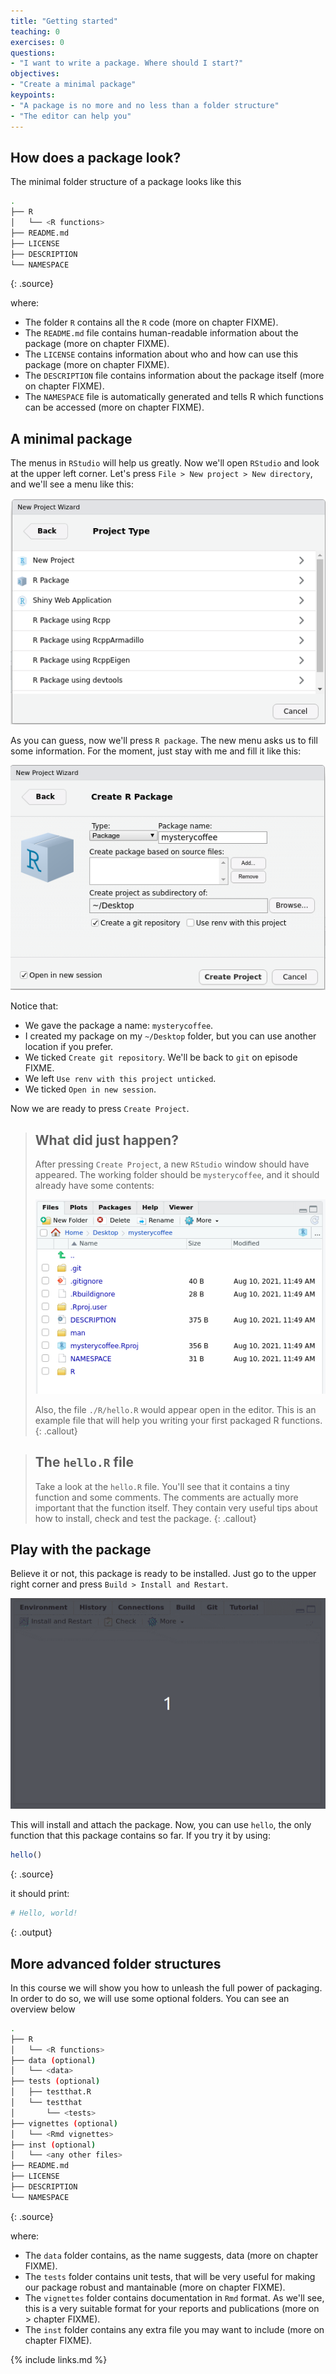 ```yaml
---
title: "Getting started"
teaching: 0
exercises: 0
questions:
- "I want to write a package. Where should I start?"
objectives:
- "Create a minimal package"
keypoints:
- "A package is no more and no less than a folder structure"
- "The editor can help you"
---
```


## How does a package look?

The minimal folder structure of a package looks like this

~~~sh
.
├── R
│   └── <R functions>
├── README.md
├── LICENSE
├── DESCRIPTION
└── NAMESPACE
~~~
{: .source}

where:

- The folder `R` contains all the `R` code (more on chapter FIXME).
- The `README.md` file contains human-readable information about the package (more on chapter FIXME).
- The `LICENSE` contains information about who and how can use this package (more on chapter FIXME).
- The `DESCRIPTION` file contains information about the package itself (more on chapter FIXME).
- The `NAMESPACE` file is automatically generated and tells R which functions can be accessed (more on chapter FIXME).

## A minimal package

The menus in `RStudio` will help us greatly.
Now we'll open `RStudio` and look at the upper left corner.
Let's press `File > New project > New directory`, and we'll see a menu like this:

![New project menu](../fig/new-project.png)

As you can guess, now we'll press `R package`.
The new menu asks us to fill some information.
For the moment, just stay with me and fill it like this:

![New project menu](../fig/create-package.png)

Notice that:

- We gave the package a name: `mysterycoffee`.
- I created my package on my `~/Desktop` folder, but you can use another location if you prefer.
- We ticked `Create git repository`. We'll be back to `git` on episode FIXME.
- We left `Use renv with this project unticked`.
- We ticked `Open in new session`.

Now we are ready to press `Create Project`.

> ## What did just happen?
> After pressing `Create Project`, a new `RStudio` window should have appeared.
> The working folder should be `mysterycoffee`, and it should already have some contents:
> 
> ![New project menu](../fig/contents.png)
>
> Also, the file `./R/hello.R` would appear open in the editor.
> This is an example file that will help you writing your first packaged R functions.
{: .callout}

> ## The `hello.R` file
> Take a look at the `hello.R` file.
> You'll see that it contains a tiny function and some comments.
> The comments are actually more important that the function itself.
> They contain very useful tips about how to install, check and test the package.
{: .callout}

## Play with the package

Believe it or not, this package is ready to be installed.
Just go to the upper right corner and press `Build > Install and Restart`.

![Install and restart](../fig/install-and-restart.gif)

This will install and attach the package.
Now, you can use `hello`, the only function that this package contains so far.
If you try it by using:

~~~r
hello()
~~~
{: .source}

it should print:

~~~r
# Hello, world!
~~~
{: .output}


## More advanced folder structures
In this course we will show you how to unleash the full power of packaging.
In order to do so, we will use some optional folders.
You can see an overview below

~~~sh
.
├── R
│   └── <R functions>
├── data (optional)
│   └── <data>
├── tests (optional)
│   ├── testthat.R
│   └── testthat
│       └── <tests>
├── vignettes (optional)
│   └── <Rmd vignettes>
├── inst (optional)
│   └── <any other files>
├── README.md
├── LICENSE
├── DESCRIPTION
└── NAMESPACE
~~~
{: .source}

where:

- The `data` folder contains, as the name suggests, data (more on chapter FIXME).
- The `tests` folder contains unit tests, that will be very useful for making our package robust and mantainable (more on chapter FIXME).
- The `vignettes` folder contains documentation in `Rmd` format. As we'll see, this is a very suitable format for your reports and publications (more on > chapter FIXME).
- The `inst` folder contains any extra file you may want to include (more on chapter FIXME).

{% include links.md %}
